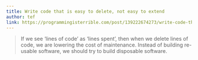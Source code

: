 ```yaml
---
title: Write code that is easy to delete, not easy to extend
author: tef
link: https://programmingisterrible.com/post/139222674273/write-code-that-is-easy-to-delete-not-easy-to
---
```

> If we see ‘lines of code’ as ‘lines spent’, then when we delete lines of code, we are lowering the cost of maintenance. Instead of building re-usable software, we should try to build disposable software.



